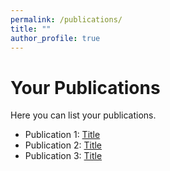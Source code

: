 ```yaml
---
permalink: /publications/
title: ""
author_profile: true
---
```


# Your Publications

Here you can list your publications.

- Publication 1: [Title](link)
- Publication 2: [Title](link)
- Publication 3: [Title](link)
